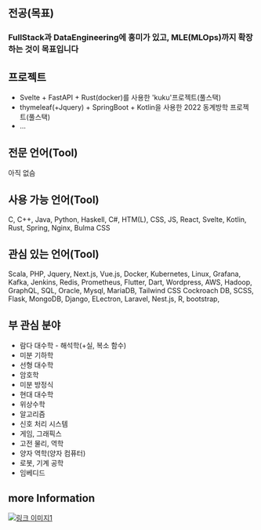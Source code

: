 ## 전공(목표)
### FullStack과 DataEngineering에 흥미가 있고, MLE(MLOps)까지 확장하는 것이 목표입니다

## 프로젝트
- Svelte + FastAPI + Rust(docker)를 사용한 'kuku'프로젝트(풀스택)
- thymeleaf(+Jquery) + SpringBoot + Kotlin을 사용한 2022 동계방학 프로젝트(풀스택)
- ...

## 전문 언어(Tool)
아직 없슴

## 사용 가능 언어(Tool)
C, C++, Java, Python, Haskell, C#, HTM(L), CSS, JS, React, Svelte, Kotlin, Rust, Spring, Nginx, Bulma CSS

## 관심 있는 언어(Tool)
Scala, PHP, Jquery, Next.js, Vue.js, Docker, Kubernetes, Linux, Grafana, Kafka, Jenkins, Redis,
Prometheus, Flutter, Dart, Wordpress, AWS, Hadoop, GraphQL, SQL, Oracle, Mysql, MariaDB, Tailwind CSS
Cockroach DB, SCSS, Flask, MongoDB, Django, ELectron, Laravel, Nest.js, R, bootstrap, 

## 부 관심 분야
- 람다 대수학  - 해석학(+실, 복소 함수)
- 미분 기하학
- 선형 대수학
- 암호학
- 미분 방정식
- 현대 대수학
- 위상수학
- 알고리즘
- 신호 처리 시스템
- 게임, 그래픽스
- 고전 물리, 역학
- 양자 역학(양자 컴퓨터)
- 로봇, 기계 공학
- 임베디드

## more Information
[![링크 이미지1](link_image1.png)](https://example.com)


